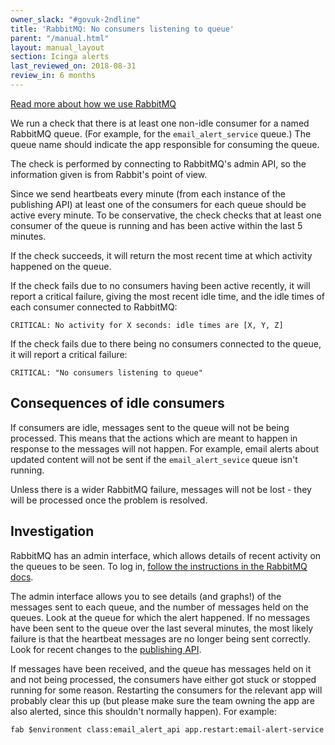 ```yaml
---
owner_slack: "#govuk-2ndline"
title: 'RabbitMQ: No consumers listening to queue'
parent: "/manual.html"
layout: manual_layout
section: Icinga alerts
last_reviewed_on: 2018-08-31
review_in: 6 months
---
```


[Read more about how we use RabbitMQ][rabbitmq]

We run a check that there is at least one non-idle consumer for a named
RabbitMQ queue. (For example, for the `email_alert_service` queue.) The
queue name should indicate the app responsible for consuming the queue.

The check is performed by connecting to RabbitMQ's admin API, so the
information given is from Rabbit's point of view.

Since we send heartbeats every minute (from each instance of the publishing API)
at least one of the consumers for each queue should be active every minute. To
be conservative, the check checks that at least one consumer of the queue is
running and has been active within the last 5 minutes.

If the check succeeds, it will return the most recent time at which
activity happened on the queue.

If the check fails due to no consumers having been active recently, it
will report a critical failure, giving the most recent idle time, and
the idle times of each consumer connected to RabbitMQ:

    CRITICAL: No activity for X seconds: idle times are [X, Y, Z]

If the check fails due to there being no consumers connected to the
queue, it will report a critical failure:

    CRITICAL: "No consumers listening to queue"

## Consequences of idle consumers

If consumers are idle, messages sent to the queue will not be being
processed. This means that the actions which are meant to happen in
response to the messages will not happen. For example, email alerts
about updated content will not be sent if the `email_alert_sevice` queue
isn't running.

Unless there is a wider RabbitMQ failure, messages will not be lost -
they will be processed once the problem is resolved.

## Investigation

RabbitMQ has an admin interface, which allows details of recent activity
on the queues to be seen. To log in, [follow the
instructions in the RabbitMQ docs][rabbitmq_control_panel].

The admin interface allows you to see details (and graphs!) of the
messages sent to each queue, and the number of messages held on the
queues. Look at the queue for which the alert happened. If no messages
have been sent to the queue over the last several minutes, the most
likely failure is that the heartbeat messages are no longer being sent
correctly. Look for recent changes to the [publishing API][publishing_api].

If messages have been received, and the queue has messages held on it
and not being processed, the consumers have either got stuck or stopped
running for some reason. Restarting the consumers for the relevant app
will probably clear this up (but please make sure the team owning the
app are also alerted, since this shouldn't normally happen). For
example:

    fab $environment class:email_alert_api app.restart:email-alert-service


[publishing_api]: https://github.com/alphagov/publishing-api
[rabbitmq]: /manual/rabbitmq.html
[rabbitmq_control_panel]: /manual/rabbitmq.html#connecting-to-the-rabbitmq-web-control-panel
